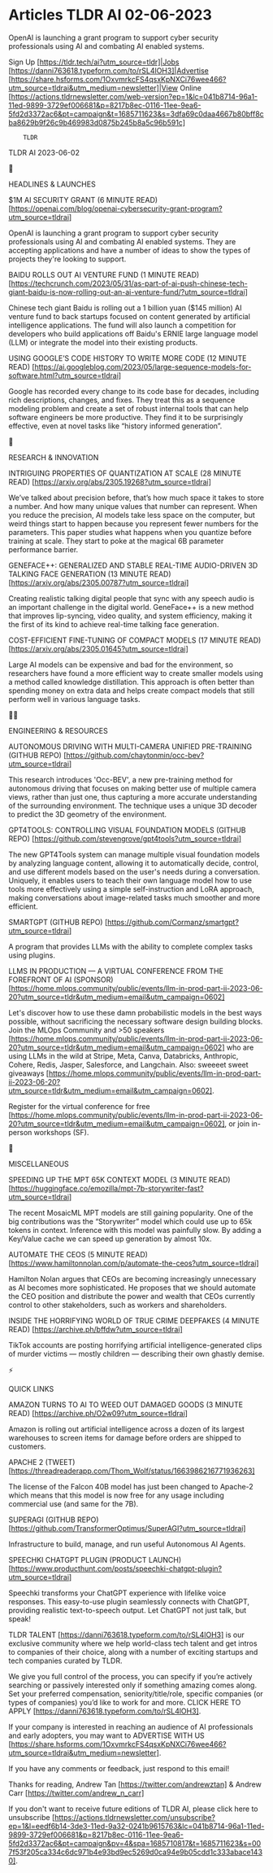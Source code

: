 # Articles TLDR AI 02-06-2023

OpenAI is launching a grant program to support cyber security
professionals using AI and combating AI enabled systems.  

Sign Up [https://tldr.tech/ai?utm_source=tldr]|Jobs
[https://danni763618.typeform.com/to/rSL4lOH3]|Advertise
[https://share.hsforms.com/1OxvmrkcFS4qsxKpNXCi76wee466?utm_source=tldrai&utm_medium=newsletter]|View
Online
[https://actions.tldrnewsletter.com/web-version?ep=1&lc=041b8714-96a1-11ed-9899-3729ef006681&p=8217b8ec-0116-11ee-9ea6-5fd2d3372ac6&pt=campaign&t=1685711623&s=3dfa69c0daa4667b80bff8cba8629b9f26c9b469983d0875b245b8a5c96b591c]


		TLDR 

TLDR AI 2023-06-02

🚀 

HEADLINES & LAUNCHES

$1M AI SECURITY GRANT (6 MINUTE READ)
[https://openai.com/blog/openai-cybersecurity-grant-program?utm_source=tldrai]

OpenAI is launching a grant program to support cyber security
professionals using AI and combating AI enabled systems. They are
accepting applications and have a number of ideas to show the types of
projects they're looking to support. 

BAIDU ROLLS OUT AI VENTURE FUND (1 MINUTE READ)
[https://techcrunch.com/2023/05/31/as-part-of-ai-push-chinese-tech-giant-baidu-is-now-rolling-out-an-ai-venture-fund/?utm_source=tldrai]

Chinese tech giant Baidu is rolling out a 1 billion yuan ($145
million) AI venture fund to back startups focused on content generated
by artificial intelligence applications. The fund will also launch a
competition for developers who build applications off Baidu's ERNIE
large language model (LLM) or integrate the model into their existing
products. 

USING GOOGLE’S CODE HISTORY TO WRITE MORE CODE (12 MINUTE READ)
[https://ai.googleblog.com/2023/05/large-sequence-models-for-software.html?utm_source=tldrai]

Google has recorded every change to its code base for decades,
including rich descriptions, changes, and fixes. They treat this as a
sequence modeling problem and create a set of robust internal tools
that can help software engineers be more productive. They find it to
be surprisingly effective, even at novel tasks like “history
informed generation”. 

🧠 

RESEARCH & INNOVATION

INTRIGUING PROPERTIES OF QUANTIZATION AT SCALE (28 MINUTE READ)
[https://arxiv.org/abs/2305.19268?utm_source=tldrai]

We’ve talked about precision before, that’s how much space it
takes to store a number. And how many unique values that number can
represent. When you reduce the precision, AI models take less space on
the computer, but weird things start to happen because you represent
fewer numbers for the parameters. This paper studies what happens when
you quantize before training at scale. They start to poke at the
magical 6B parameter performance barrier. 

GENEFACE++: GENERALIZED AND STABLE REAL-TIME AUDIO-DRIVEN 3D TALKING
FACE GENERATION (13 MINUTE READ)
[https://arxiv.org/abs/2305.00787?utm_source=tldrai]

Creating realistic talking digital people that sync with any speech
audio is an important challenge in the digital world. GeneFace++ is a
new method that improves lip-syncing, video quality, and system
efficiency, making it the first of its kind to achieve real-time
talking face generation. 

COST-EFFICIENT FINE-TUNING OF COMPACT MODELS (17 MINUTE READ)
[https://arxiv.org/abs/2305.01645?utm_source=tldrai]

Large AI models can be expensive and bad for the environment, so
researchers have found a more efficient way to create smaller models
using a method called knowledge distillation. This approach is often
better than spending money on extra data and helps create compact
models that still perform well in various language tasks. 

🧑‍💻 

ENGINEERING & RESOURCES

AUTONOMOUS DRIVING WITH MULTI-CAMERA UNIFIED PRE-TRAINING (GITHUB
REPO) [https://github.com/chaytonmin/occ-bev?utm_source=tldrai]

This research introduces 'Occ-BEV', a new pre-training method for
autonomous driving that focuses on making better use of multiple
camera views, rather than just one, thus capturing a more accurate
understanding of the surrounding environment. The technique uses a
unique 3D decoder to predict the 3D geometry of the environment. 

GPT4TOOLS: CONTROLLING VISUAL FOUNDATION MODELS (GITHUB REPO)
[https://github.com/stevengrove/gpt4tools?utm_source=tldrai]

The new GPT4Tools system can manage multiple visual foundation models
by analyzing language content, allowing it to automatically decide,
control, and use different models based on the user's needs during a
conversation. Uniquely, it enables users to teach their own language
model how to use tools more effectively using a simple
self-instruction and LoRA approach, making conversations about
image-related tasks much smoother and more efficient. 

SMARTGPT (GITHUB REPO)
[https://github.com/Cormanz/smartgpt?utm_source=tldrai]

A program that provides LLMs with the ability to complete complex
tasks using plugins. 

LLMS IN PRODUCTION — A VIRTUAL CONFERENCE FROM THE FOREFRONT OF AI
(SPONSOR)
[https://home.mlops.community/public/events/llm-in-prod-part-ii-2023-06-20?utm_source=tldr&utm_medium=email&utm_campaign=0602]

Let's discover how to use these damn probabilistic models in the best
ways possible, without sacrificing the necessary software design
building blocks.
Join the MLOps Community and >50 speakers
[https://home.mlops.community/public/events/llm-in-prod-part-ii-2023-06-20?utm_source=tldr&utm_medium=email&utm_campaign=0602]
who are using LLMs in the wild at Stripe, Meta, Canva, Databricks,
Anthropic, Cohere, Redis, Jasper, Salesforce, and Langchain. Also:
sweeeet sweet giveaways
[https://home.mlops.community/public/events/llm-in-prod-part-ii-2023-06-20?utm_source=tldr&utm_medium=email&utm_campaign=0602].

Register for the virtual conference for free
[https://home.mlops.community/public/events/llm-in-prod-part-ii-2023-06-20?utm_source=tldr&utm_medium=email&utm_campaign=0602],
or join in-person workshops (SF).

🎁 

MISCELLANEOUS

SPEEDING UP THE MPT 65K CONTEXT MODEL (3 MINUTE READ)
[https://huggingface.co/emozilla/mpt-7b-storywriter-fast?utm_source=tldrai]

The recent MosaicML MPT models are still gaining popularity. One of
the big contributions was the “Storywriter” model which could use
up to 65k tokens in context. Inference with this model was painfully
slow. By adding a Key/Value cache we can speed up generation by almost
10x. 

AUTOMATE THE CEOS (5 MINUTE READ)
[https://www.hamiltonnolan.com/p/automate-the-ceos?utm_source=tldrai]

Hamilton Nolan argues that CEOs are becoming increasingly unnecessary
as AI becomes more sophisticated. He proposes that we should automate
the CEO position and distribute the power and wealth that CEOs
currently control to other stakeholders, such as workers and
shareholders. 

INSIDE THE HORRIFYING WORLD OF TRUE CRIME DEEPFAKES (4 MINUTE READ)
[https://archive.ph/bffdw?utm_source=tldrai]

TikTok accounts are posting horrifying artificial
intelligence-generated clips of murder victims — mostly children —
describing their own ghastly demise. 

⚡ 

QUICK LINKS

AMAZON TURNS TO AI TO WEED OUT DAMAGED GOODS (3 MINUTE READ)
[https://archive.ph/O2w09?utm_source=tldrai]

Amazon is rolling out artificial intelligence across a dozen of its
largest warehouses to screen items for damage before orders are
shipped to customers. 

APACHE 2 (TWEET)
[https://threadreaderapp.com/Thom_Wolf/status/1663986216771936263]

The license of the Falcon 40B model has just been changed to Apache-2
which means that this model is now free for any usage including
commercial use (and same for the 7B). 

SUPERAGI (GITHUB REPO)
[https://github.com/TransformerOptimus/SuperAGI?utm_source=tldrai]

Infrastructure to build, manage, and run useful Autonomous AI Agents. 

SPEECHKI CHATGPT PLUGIN (PRODUCT LAUNCH)
[https://www.producthunt.com/posts/speechki-chatgpt-plugin?utm_source=tldrai]

Speechki transforms your ChatGPT experience with lifelike voice
responses. This easy-to-use plugin seamlessly connects with ChatGPT,
providing realistic text-to-speech output. Let ChatGPT not just talk,
but speak! 

TLDR TALENT [https://danni763618.typeform.com/to/rSL4lOH3] is our
exclusive community where we help world-class tech talent and get
intros to companies of their choice, along with a number of exciting
startups and tech companies curated by TLDR.

We give you full control of the process, you can specify if you’re
actively searching or passively interested only if something amazing
comes along. Set your preferred compensation, seniority/title/role,
specific companies (or types of companies) you’d like to work for
and more. CLICK HERE TO APPLY
[https://danni763618.typeform.com/to/rSL4lOH3].

If your company is interested in reaching an audience of AI
professionals and early adopters, you may want to ADVERTISE WITH US
[https://share.hsforms.com/1OxvmrkcFS4qsxKpNXCi76wee466?utm_source=tldrai&utm_medium=newsletter].


If you have any comments or feedback, just respond to this email! 

Thanks for reading, 
Andrew Tan [https://twitter.com/andrewztan] & Andrew Carr
[https://twitter.com/andrew_n_carr] 

If you don't want to receive future editions of TLDR AI, please click
here to unsubscribe
[https://actions.tldrnewsletter.com/unsubscribe?ep=1&l=eedf6b14-3de3-11ed-9a32-0241b9615763&lc=041b8714-96a1-11ed-9899-3729ef006681&p=8217b8ec-0116-11ee-9ea6-5fd2d3372ac6&pt=campaign&pv=4&spa=1685710817&t=1685711623&s=007f53f205ca334c6dc971b4e93bd9ec5269d0ca94e9b05cdd1c333abace1430].